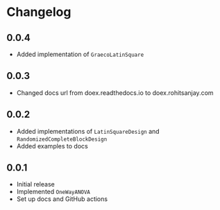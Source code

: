 # Changelog

## 0.0.4

- Added implementation of `GraecoLatinSquare`

## 0.0.3

- Changed docs url from doex.readthedocs.io to doex.rohitsanjay.com

## 0.0.2

- Added implementations of `LatinSquareDesign` and `RandomizedCompleteBlockDesign`
- Added examples to docs

## 0.0.1

- Initial release
- Implemented `OneWayANOVA`
- Set up docs and GitHub actions
